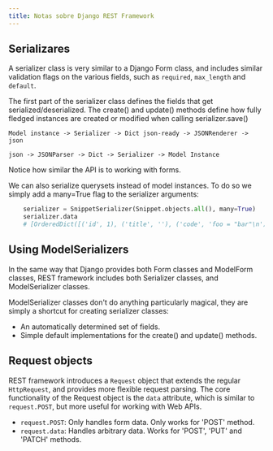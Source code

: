 ```yaml
---
title: Notas sobre Django REST Framework
---
```



## Serializares

A serializer class is very similar to a Django Form class, and includes
similar validation flags on the various fields, such as `required`,
`max_length` and `default`.

The first part of the serializer class defines the fields that get
serialized/deserialized. The create() and update() methods define how
fully fledged instances are created or modified when calling
serializer.save()

```
Model instance -> Serializer -> Dict json-ready -> JSONRenderer ->
json

json -> JSONParser -> Dict -> Serializer -> Model Instance
```

Notice how similar the API is to working with forms.


We can also serialize querysets instead of model instances. To do so we
simply add a many=True flag to the serializer arguments:

```python
    serializer = SnippetSerializer(Snippet.objects.all(), many=True)
    serializer.data
    # [OrderedDict([('id', 1), ('title', ''), ('code', 'foo = "bar"\n'), ('linenos', False), ('language', 'python'), ('style', 'friendly')]), OrderedDict([('id', 2), ('title', ''), ('code', 'print("hello, world")\n'), ('linenos', False), ('language', 'python'), ('style', 'friendly')]), OrderedDict([('id', 3), ('title', ''), ('code', 'print("hello, world")'), ('linenos', False), ('language', 'python'), ('style', 'friendly')])]
```

## Using ModelSerializers

In the same way that Django provides both Form classes and ModelForm
classes, REST framework includes both Serializer classes, and
ModelSerializer classes.

ModelSerializer classes don\'t do anything particularly magical, they
are simply a shortcut for creating serializer classes:

- An automatically determined set of fields.
- Simple default implementations for the create() and update()
    methods.


## Request objects

REST framework introduces a `Request` object that extends the regular
`HttpRequest`, and provides more flexible request parsing. The core
functionality of the Request object is the `data` attribute, which is
similar to `request.POST`, but more useful for working with Web APIs.

- `request.POST`: Only handles form data. Only works for \'POST\'
    method.
- `request.data`: Handles arbitrary data. Works for \'POST\', \'PUT\'
    and \'PATCH\' methods.
